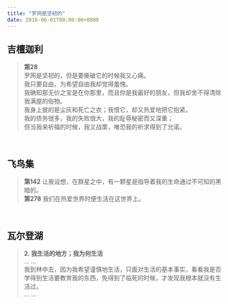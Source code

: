 ```yaml
---
title: "罗网是坚韧的"
date: 2016-06-01T08:00:00+0800
---
```


<h2 class="c">吉檀迦利</h2>

<blockquote>
<b>第28</b><br/>
罗网是坚韧的，但是要撕破它的时候我又心痛。<br/>
我只要自由，为希望自由我却觉得羞愧。<br/>
我确知那无价之宝是在你那里，而且你是我最好的朋友，但我却舍不得清除我满屋的俗物。<br/>
我身上披的是尘灰和死亡之衣；我恨它，却又热爱地把它抱紧。<br/>
我的债务很多，我的失败很大，我的耻辱秘密而又深重；<br/>
但当我来祈福的时候，我又战栗，唯恐我的祈求得到了允诺。
</blockquote>

<p>&nbsp;</p>

<h2 class="c">飞鸟集</h2>

<blockquote>
<!-- <b>第82</b> 使生如夏花之绚烂，死如秋叶之静美。<br/>
<b>第83</b> 那想做好人的，在门外敲着门，那爱人的，看见门敞开着。<br/>
<b>第128</b> 如果你不等待着要说出完全的真理，那末把话说出来是很容易的。<br/> -->
<b>第142</b> 让我设想，在群星之中，有一颗星是指导着我的生命通过不可知的黑暗的。<br/>
<b>第278</b> 我们在热爱世界时便生活在这世界上。</blockquote>

<p>&nbsp;</p>

<h2 class="c">瓦尔登湖</h2>

<blockquote><strong>2. 我生活的地方；我为何生活</strong><br/>
... ...<br/>
我到林中去，因为我希望谨慎地生活，只面对生活的基本事实，看看我是否学得到生活要教育我的东西，免得到了临死的时候，才发现我根本就没有生活过。<br/>
... ...</blockquote>

<!-- <a href="https://wenku.baidu.com/view/a668646a1eb91a37f1115c35.html">Word排版</a> -->
